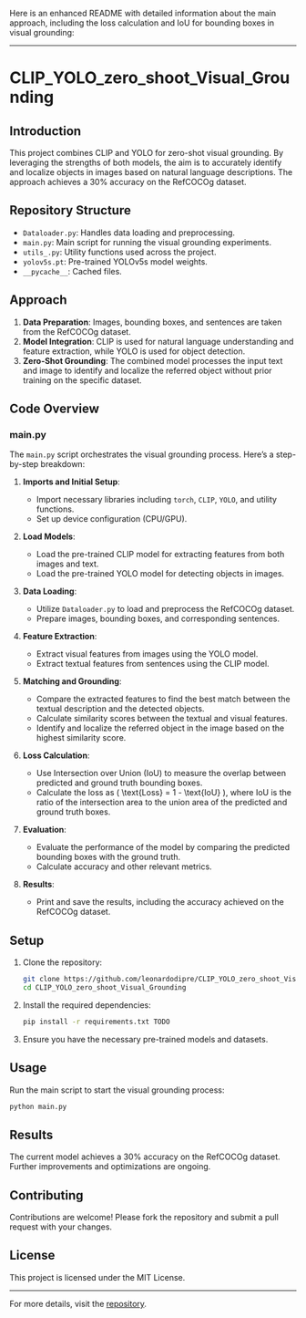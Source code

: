 Here is an enhanced README with detailed information about the main approach, including the loss calculation and IoU for bounding boxes in visual grounding:

---

# CLIP_YOLO_zero_shoot_Visual_Grounding

## Introduction

This project combines CLIP and YOLO for zero-shot visual grounding. By leveraging the strengths of both models, the aim is to accurately identify and localize objects in images based on natural language descriptions. The approach achieves a 30% accuracy on the RefCOCOg dataset.

## Repository Structure

- `Dataloader.py`: Handles data loading and preprocessing.
- `main.py`: Main script for running the visual grounding experiments.
- `utils_.py`: Utility functions used across the project.
- `yolov5s.pt`: Pre-trained YOLOv5s model weights.
- `__pycache__`: Cached files.

## Approach

1. **Data Preparation**: Images, bounding boxes, and sentences are taken from the RefCOCOg dataset.
2. **Model Integration**: CLIP is used for natural language understanding and feature extraction, while YOLO is used for object detection.
3. **Zero-Shot Grounding**: The combined model processes the input text and image to identify and localize the referred object without prior training on the specific dataset.

## Code Overview

### main.py

The `main.py` script orchestrates the visual grounding process. Here’s a step-by-step breakdown:

1. **Imports and Initial Setup**:
   - Import necessary libraries including `torch`, `CLIP`, `YOLO`, and utility functions.
   - Set up device configuration (CPU/GPU).

2. **Load Models**:
   - Load the pre-trained CLIP model for extracting features from both images and text.
   - Load the pre-trained YOLO model for detecting objects in images.

3. **Data Loading**:
   - Utilize `Dataloader.py` to load and preprocess the RefCOCOg dataset.
   - Prepare images, bounding boxes, and corresponding sentences.

4. **Feature Extraction**:
   - Extract visual features from images using the YOLO model.
   - Extract textual features from sentences using the CLIP model.

5. **Matching and Grounding**:
   - Compare the extracted features to find the best match between the textual description and the detected objects.
   - Calculate similarity scores between the textual and visual features.
   - Identify and localize the referred object in the image based on the highest similarity score.

6. **Loss Calculation**:
   - Use Intersection over Union (IoU) to measure the overlap between predicted and ground truth bounding boxes.
   - Calculate the loss as \( \text{Loss} = 1 - \text{IoU} \), where IoU is the ratio of the intersection area to the union area of the predicted and ground truth boxes.

7. **Evaluation**:
   - Evaluate the performance of the model by comparing the predicted bounding boxes with the ground truth.
   - Calculate accuracy and other relevant metrics.

8. **Results**:
   - Print and save the results, including the accuracy achieved on the RefCOCOg dataset.


## Setup

1. Clone the repository:
   ```bash
   git clone https://github.com/leonardodipre/CLIP_YOLO_zero_shoot_Visual_Grounding.git
   cd CLIP_YOLO_zero_shoot_Visual_Grounding
   ```

2. Install the required dependencies:
   ```bash
   pip install -r requirements.txt TODO
   ```

3. Ensure you have the necessary pre-trained models and datasets.

## Usage

Run the main script to start the visual grounding process:
```bash
python main.py
```

## Results

The current model achieves a 30% accuracy on the RefCOCOg dataset. Further improvements and optimizations are ongoing.

## Contributing

Contributions are welcome! Please fork the repository and submit a pull request with your changes.

## License

This project is licensed under the MIT License.

---

For more details, visit the [repository](https://github.com/leonardodipre/CLIP_YOLO_zero_shoot_Visual_Grounding).